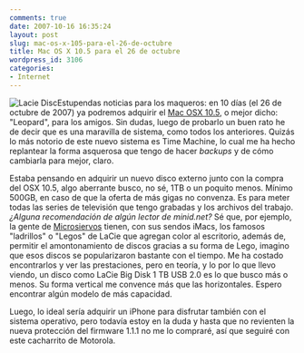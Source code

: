 ```yaml
---
comments: true
date: 2007-10-16 16:35:24
layout: post
slug: mac-os-x-105-para-el-26-de-octubre
title: Mac OS X 10.5 para el 26 de octubre
wordpress_id: 3106
categories:
- Internet
---
```


![Lacie Disc](http://www.minid.net/images/lacie-disc.png)Estupendas noticias para los maqueros: en 10 días (el 26 de octubre de 2007) ya podremos adquirir el [Mac OSX 10.5](www.apple.com/macosx/), o mejor dicho: "Leopard", para los amigos. Sin dudas, luego de probarlo un buen rato he de decir que es una maravilla de sistema, como todos los anteriores. Quizás lo más notorio de este nuevo sistema es Time Machine, lo cual me ha hecho replantear la forma asquerosa que tengo de hacer _backups_ y de cómo cambiarla para mejor, claro.





Estaba pensando en adquirir un nuevo disco externo junto con la compra del OSX 10.5, algo aberrante busco, no sé, 1TB o un poquito menos. Mínimo 500GB, en caso de que la oferta de más gigas no convenza. Es para meter todas las series de televisión que tengo grabadas y los archivos del trabajo. _¿Alguna recomendación de algún lector de minid.net?_ Sé que, por ejemplo, la gente de [Microsiervos](http://www.microsiervos.com) tienen, con sus sendos iMacs, los famosos "ladrillos" o "Legos" de LaCie que agregan color al escritorio, además de, permitir el amontonamiento de discos gracias a su forma de Lego, imagino que esos discos se popularizaron bastante con el tiempo. Me ha costado encontrarlos y ver las prestaciones, pero en teoría, y lo por lo que llevo viendo, un disco como LaCie Big Disk 1 TB USB 2.0 es lo que busco más o menos. Su forma vertical me convence más que las horizontales. Espero encontrar algún modelo de más capacidad.





Luego, lo ideal sería adquirir un iPhone para disfrutar también con el sistema operativo, pero todavía estoy en la duda y hasta que no revienten la nueva protección del firmware 1.1.1 no me lo compraré, así que seguiré con este cacharrito de Motorola.
